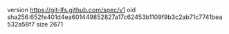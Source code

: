 version https://git-lfs.github.com/spec/v1
oid sha256:652fe401d4ea601449852827a17c62453b1109f9b3c2ab71c7741bea532a58f7
size 2671
